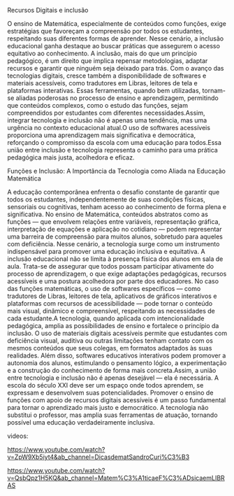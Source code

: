 Recursos Digitais e inclusão

O ensino de Matemática, especialmente de conteúdos como funções, exige estratégias que favoreçam a compreensão por todos os estudantes, respeitando suas diferentes formas de aprender.
Nesse cenário, a inclusão educacional ganha destaque ao buscar práticas que assegurem o acesso equitativo ao conhecimento. A inclusão, mais do que um princípio pedagógico, é um direito
que implica repensar metodologias, adaptar recursos e garantir que ninguém seja deixado para trás.
Com o avanço das tecnologias digitais, cresce também a disponibilidade de softwares e materiais acessíveis, como tradutores em Libras, leitores de tela e plataformas interativas. Essas
ferramentas, quando bem utilizadas, tornam-se aliadas poderosas no processo de ensino e aprendizagem, permitindo que conteúdos complexos, como o estudo das funções, sejam compreendidos
por estudantes com diferentes necessidades.Assim, integrar tecnologia e inclusão não é apenas uma tendência, mas uma urgência no contexto educacional atual.O uso de softwares acessíveis
proporciona uma aprendizagem mais significativa e democrática, reforçando o compromisso da escola com uma educação para todos.Essa união entre inclusão e tecnologia representa o caminho
para uma prática pedagógica mais justa, acolhedora e eficaz.

Funções e Inclusão: A Importância da Tecnologia como Aliada na Educação Matemática

A educação contemporânea enfrenta o desafio constante de garantir que todos os estudantes, independentemente de suas condições físicas, sensoriais ou cognitivas, tenham acesso ao
conhecimento de forma plena e significativa. No ensino de Matemática, conteúdos abstratos como as funções — que envolvem relações entre variáveis, representação gráfica, interpretação 
de equações e aplicação no cotidiano — podem representar uma barreira de compreensão para muitos alunos, sobretudo para aqueles com deficiência. Nesse cenário, a tecnologia surge como 
um instrumento indispensável para promover uma educação inclusiva e equitativa.
A inclusão educacional não se limita à presença física dos alunos em sala de aula. Trata-se de assegurar que todos possam participar ativamente do processo de aprendizagem, o que exige
adaptações pedagógicas, recursos acessíveis e uma postura acolhedora por parte dos educadores. No caso das funções matemáticas, o uso de softwares específicos — como tradutores de Libras,
leitores de tela, aplicativos de gráficos interativos e plataformas com recursos de acessibilidade — pode tornar o conteúdo mais visual, dinâmico e compreensível, respeitando as 
necessidades de cada estudante.A tecnologia, quando aplicada com intencionalidade pedagógica, amplia as possibilidades de ensino e fortalece o princípio da inclusão. O uso de materiais
digitais acessíveis permite que estudantes com deficiência visual, auditiva ou outras limitações tenham contato com os mesmos conteúdos que seus colegas, em formatos adaptados às suas
realidades. Além disso, softwares educativos interativos podem promover a autonomia dos alunos, estimulando o pensamento lógico, a experimentação e a construção do conhecimento de forma
mais concreta.Assim, a união entre tecnologia e inclusão não é apenas desejável — ela é necessária. A escola do século XXI deve ser um espaço onde todos aprendem, se expressam e
desenvolvem suas potencialidades. Promover o ensino de funções com apoio de recursos digitais acessíveis é um passo fundamental para tornar o aprendizado mais justo e democrático.
A tecnologia não substitui o professor, mas amplia suas ferramentas de atuação, tornando possível uma educação verdadeiramente inclusiva.


videos:

https://www.youtube.com/watch?v=ZpW9Xb5iyt4&ab_channel=DicasdematSandroCuri%C3%B3


https://www.youtube.com/watch?v=QsbQpz1H5KQ&ab_channel=Matem%C3%A1ticaeF%C3%ADsicaemLIBRAS


